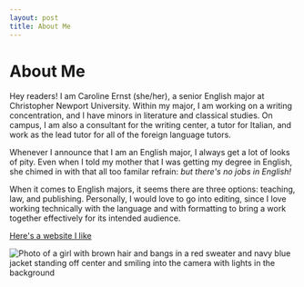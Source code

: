 ```yaml
---
layout: post
title: About Me
---
```

# About Me 

Hey readers! I am Caroline Ernst (she/her), a senior English major at Christopher Newport University. Within my major, I am working on a writing concentration, and I have minors in literature and classical studies. On campus, I am also a consultant for the writing center, a tutor for Italian, and work as the lead tutor for all of the foreign language tutors. 

Whenever I announce that I am an English major, I always get a lot of looks of pity. Even when I told my mother that I was getting my degree in English, she chimed in with that all too familar refrain: *but there's no jobs in English!* 

When it comes to English majors, it seems there are three options: teaching, law, and publishing. Personally, I would love to go into editing, since I love working technically with the language and with formatting to bring a work together effectively for its intended audience. 

[Here's a website I like](http://seriouseats.com)

![Photo of a girl with brown hair and bangs in a red sweater and navy blue jacket standing off center and smiling into the camera with lights in the background](http://crernst25.github.io/crernst25/images/blog-post.JPG)

